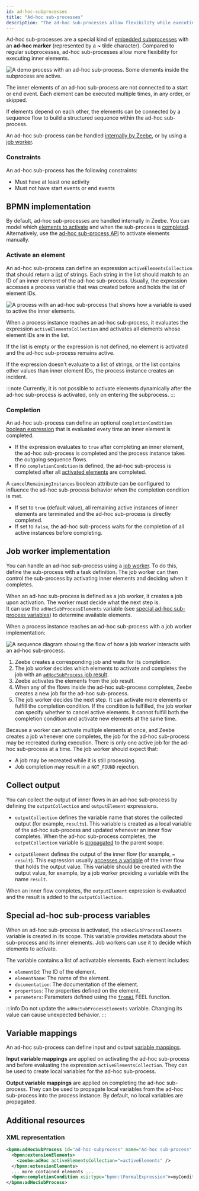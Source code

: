 ```yaml
---
id: ad-hoc-subprocesses
title: "Ad-hoc sub-processes"
description: "The ad-hoc sub-processes allow flexibility while executing inner elements."
---
```


Ad-hoc sub-processes are a special kind of [embedded subprocesses](../embedded-subprocesses/embedded-subprocesses.md) with an **ad-hoc marker** (represented
by a **~** tilde character). Compared to regular subprocesses, ad-hoc sub-processes allow more flexibility
for executing inner elements.

![A demo process with an ad-hoc sub-process. Some elements inside the subprocess are active.](assets/ad-hoc-subprocess.png)

The inner elements of an ad-hoc sub-process are not connected to a start or end event. Each element can be executed
multiple times, in any order, or skipped.

If elements depend on each other, the elements can be connected by a sequence flow to build a structured sequence
within the ad-hoc sub-process.

An ad-hoc sub-process can be handled [internally by Zeebe](#bpmn-implementation), or by using a [job worker](#job-worker-implementation).

### Constraints

An ad-hoc sub-process has the following constraints:

- Must have at least one activity
- Must not have start events or end events

## BPMN implementation

By default, ad-hoc sub-processes are handled internally in Zeebe. You can model which [elements to activate](#activate-an-element) and when the sub-process is [completed](#completion).
Alternatively, use the [ad-hoc sub-process API](/apis-tools/orchestration-cluster-api-rest/specifications/activate-ad-hoc-sub-process-activities.api.mdx) to activate elements manually.

### Activate an element

An ad-hoc sub-process can define an expression `activeElementsCollection` that should return a
[list](../../feel/language-guide/feel-data-types.md#list) of strings. Each string in the list should match to an ID of
an inner element of the ad-hoc sub-process. Usually, the expression accesses a process variable that was
created before and holds the list of element IDs.

![A process with an ad-hoc sub-process that shows how a variable is used to active the inner elements.](assets/ad-hoc-subprocess-activation.png)

When a process instance reaches an ad-hoc sub-process, it evaluates the expression `activeElementsCollection` and
activates all elements whose element IDs are in the list.

If the list is empty or the expression is not defined, no element is activated and the ad-hoc sub-process remains active.

If the expression doesn't evaluate to a list of strings, or the list contains other values than inner element IDs, the
process instance creates an incident.

:::note
Currently, it is not possible to activate elements dynamically after the ad-hoc sub-process is activated, only on
entering the subprocess.
:::

### Completion

An ad-hoc sub-process can define an optional `completionCondition` [boolean expression](/components/modeler/feel/language-guide/feel-boolean-expressions.md)
that is evaluated every time an inner element is completed.

- If the expression evaluates to `true` after completing an inner element, the ad-hoc sub-process is completed and the process instance takes the outgoing sequence flows.
- If no `completionCondition` is defined, the ad-hoc sub-process is completed after all [activated elements](#activate-an-element)
  are completed.

A `cancelRemainingInstances` boolean attribute can be configured to influence the ad-hoc sub-process behavior when the completion condition is met.

- If set to `true` (default value), all remaining active instances of inner elements are terminated and the ad-hoc sub-process is directly completed.
- If set to `false`, the ad-hoc sub-process waits for the completion of all active instances before completing.

## Job worker implementation

You can handle an ad-hoc sub-process using a [job worker](/components/concepts/job-workers.md). To do this, define the sub-process with a task definition. The job worker can then control the sub-process by activating inner elements and deciding when it completes.

When an ad-hoc sub-process is defined as a job worker, it creates a job upon activation. The worker must decide what the next step is.  
It can use the `adHocSubProcessElements` variable (see [special ad-hoc sub-process variables](#special-ad-hoc-sub-process-variables)) to determine available elements.

When a process instance reaches an ad-hoc sub-process with a job worker implementation:

![A sequence diagram showing the flow of how a job worker interacts with an ad-hoc sub-process.](assets/ad-hoc-subprocess-job-sequence-diagram.png)

1. Zeebe creates a corresponding job and waits for its completion.
2. The job worker decides which elements to activate and completes the job with an [`adHocSubProcess` job result](/apis-tools/orchestration-cluster-api-rest/specifications/complete-job.api.mdx).
3. Zeebe activates the elements from the job result.
4. When any of the flows inside the ad-hoc sub-process completes, Zeebe creates a new job for the ad-hoc sub-process.
5. The job worker decides the next step. It can activate more elements or fulfill the completion condition. If the condition is fulfilled, the job worker can specify whether to cancel active elements. It cannot fulfill both the completion condition and activate new elements at the same time.

Because a worker can activate multiple elements at once, and Zeebe creates a job whenever one completes, the job for the ad-hoc sub-process may be recreated during execution. There is only one active job for the ad-hoc sub-process at a time. The job worker should expect that:

- A job may be recreated while it is still processing.
- Job completion may result in a `NOT_FOUND` rejection.

## Collect output

You can collect the output of inner flows in an ad-hoc sub-process by defining the `outputCollection` and `outputElement` expressions.

- `outputCollection` defines the variable name that stores the collected output (for example, `results`). This variable is created as a local variable of the ad-hoc sub-process and updated whenever an inner flow completes. When the ad-hoc sub-process completes, the `outputCollection` variable is [propagated](components/concepts/variables.md#variable-propagation) to the parent scope.

- `outputElement` defines the output of the inner flow (for example, `= result`). This expression usually [accesses a variable](/components/modeler/feel/language-guide/feel-variables.md#access-variable) of the inner flow that holds the output value. This variable should be created with the output value, for example, by a job worker providing a variable with the name `result`.

When an inner flow completes, the `outputElement` expression is evaluated and the result is added to the `outputCollection`.

## Special ad-hoc sub-process variables

When an ad-hoc sub-process is activated, the `adHocSubProcessElements` variable is created in its scope.
This variable provides metadata about the sub-process and its inner elements. Job workers can use it to decide which elements to activate.

The variable contains a list of activatable elements. Each element includes:

- `elementId`: The ID of the element.
- `elementName`: The name of the element.
- `documentation`: The documentation of the element.
- `properties`: The properties defined on the element.
- `parameters`: Parameters defined using the [`fromAi`](/components/modeler/feel/builtin-functions/feel-built-in-functions-miscellaneous.md#fromaivalue) FEEL function.

:::info
Do not update the `adHocSubProcessElements` variable. Changing its value can cause unexpected behavior.
:::

## Variable mappings

An ad-hoc sub-process can define input and output
[variable mappings](../../../concepts/variables.md#inputoutput-variable-mappings).

**Input variable mappings** are applied on activating the ad-hoc sub-process and before evaluating the expression
`activeElementsCollection`. They can be used to create local variables for the ad-hoc sub-process.

**Output variable mappings** are applied on completing the ad-hoc sub-process. They can be used to propagate local variables
from the ad-hoc sub-process into the process instance. By default, no local variables are propagated.

## Additional resources

### XML representation

```xml
<bpmn:adHocSubProcess id="ad-hoc-subprocess" name="Ad-hoc sub-process" cancelRemainingInstances="false">
  <bpmn:extensionElements>
    <zeebe:adHoc activeElementsCollection="=activeElements" />
  </bpmn:extensionElements>
  ... more contained elements ...
  <bpmn:completionCondition xsi:type="bpmn:tFormalExpression">=myCondition</bpmn:completionCondition>
</bpmn:adHocSubProcess>
```
